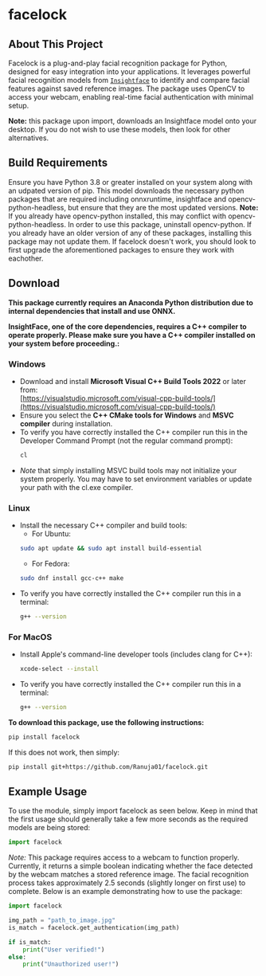 # facelock
## About This Project  
Facelock is a plug-and-play facial recognition package for Python, designed for easy integration into your applications. It leverages powerful facial recognition models from [`Insightface`](https://github.com/deepinsight/insightface) to identify and compare facial features against saved reference images. The package uses OpenCV to access your webcam, enabling real-time facial authentication with minimal setup.

**Note:** this package upon import, downloads an Insightface model onto your desktop. If you do not wish to use these models, then look for other alternatives.

## Build Requirements
Ensure you have Python 3.8 or greater installed on your system along with an udpated version of pip. This model downloads the necessary python packages that are required including onnxruntime, insightface and opencv-python-headless, but ensure that they are the most updated versions. **Note:** If you already have opencv-python installed, this may conflict with opencv-python-headless. In order to use this package, uninstall opencv-python. If you already have an older version of any of these packages, installing this package may not update them. If facelock doesn't work, you should look to first upgrade the aforementioned packages to ensure they work with eachother. 

## Download
**This package currently requires an Anaconda Python distribution due to internal dependencies that install and use ONNX.**

**InsightFace, one of the core dependencies, requires a C++ compiler to operate properly.
Please make sure you have a C++ compiler installed on your system before proceeding.:**
### Windows  
- Download and install **Microsoft Visual C++ Build Tools 2022** or later from:  
  [https://visualstudio.microsoft.com/visual-cpp-build-tools/](https://visualstudio.microsoft.com/visual-cpp-build-tools/)  
- Ensure you select the **C++ CMake tools for Windows** and **MSVC compiler** during installation.
- To verify you have correctly installed the C++ compiler run this in the Developer Command Prompt (not the regular command prompt):
  ```sh
  cl
  ```
- *Note* that simply installing MSVC build tools may not initialize your system properly. You may have to set environment
  variables or update your path with the cl.exe compiler.
### Linux  
- Install the necessary C++ compiler and build tools:
  - For Ubuntu: 
  ```sh
  sudo apt update && sudo apt install build-essential
  ```
  - For Fedora:
  ```sh
  sudo dnf install gcc-c++ make
  ```
- To verify you have correctly installed the C++ compiler run this in a terminal:
  ```sh
  g++ --version 
  ```
### For MacOS
- Install Apple's command-line developer tools (includes clang for C++):
  
  ```sh
  xcode-select --install
  ```
- To verify you have correctly installed the C++ compiler run this in a terminal:
  ```sh
  g++ --version 
  ```
  
**To download this package, use the following instructions:**
  ```sh
  pip install facelock
  ```
If this does not work, then simply:
  ```sh
  pip install git+https://github.com/Ranuja01/facelock.git
  ```
## Example Usage
To use the module, simply import facelock as seen below. Keep in mind that the first usage should generally take a few more seconds as the required models are being stored:
```python
import facelock
```
*Note:* This package requires access to a webcam to function properly. Currently, it returns a simple boolean indicating whether the face detected by the webcam matches a stored reference image. The facial recognition process takes approximately 2.5 seconds (slightly longer on first use) to complete. Below is an example demonstrating how to use the package:
```python
import facelock

img_path = "path_to_image.jpg"
is_match = facelock.get_authentication(img_path)

if is_match:
    print("User verified!")
else:
    print("Unauthorized user!")      
```
